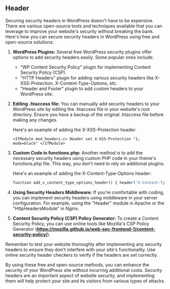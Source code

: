 ## Header 
Securing security headers in WordPress doesn't have to be expensive. There are various open-source tools and techniques available that you can leverage to improve your website's security without breaking the bank. Here's how you can secure security headers in WordPress using free and open-source solutions:

1. **WordPress Plugins:** Several free WordPress security plugins offer options to add security headers easily. Some popular ones include:
    - "WP Content Security Policy" plugin for implementing Content Security Policy (CSP).
    - "HTTP Headers" plugin for adding various security headers like X-XSS-Protection, X-Content-Type-Options, etc.
    - "Header and Footer" plugin to add custom headers to your WordPress site.
2. **Editing .htaccess file:** You can manually add security headers to your WordPress site by editing the .htaccess file in your website's root directory. Ensure you have a backup of the original .htaccess file before making any changes.
    
    Here's an example of adding the X-XSS-Protection header:
    
    ```
    <IfModule mod_headers.c> Header set X-XSS-Protection "1; mode=block" </IfModule>
    ```
    
3. **Custom Code in functions.php:** Another method is to add the necessary security headers using custom PHP code in your theme's functions.php file. This way, you don't need to rely on additional plugins.
    
    Here's an example of adding the X-Content-Type-Options header:
    
    ```php
    function add_x_content_type_options_header() { header('X-Content-Type-Options: nosniff'); } add_action('send_headers', 'add_x_content_type_options_header');
    
    ```
    
4. **Using Security Headers Middleware:** If you're comfortable with coding, you can implement security headers using middleware in your server configuration. For example, using the "Header" module in Apache or the "HttpHeadersModule" in Nginx.
5. **Content Security Policy (CSP) Policy Generator:** To create a Content Security Policy, you can use online tools like Mozilla's CSP Policy Generator (**https://mozilla.github.io/web-sec-frontend-1/content-security-policy/**).

Remember to test your website thoroughly after implementing any security headers to ensure they don't interfere with your site's functionality. Use online security header checkers to verify if the headers are set correctly.

By using these free and open-source methods, you can enhance the security of your WordPress site without incurring additional costs. Security headers are an important aspect of website security, and implementing them will help protect your site and its visitors from various types of attacks.